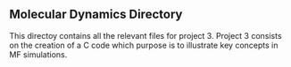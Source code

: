 ## Molecular Dynamics Directory

This directoy contains all the relevant files for project 3.
Project 3 consists on the creation of a C code which purpose is to illustrate key concepts in MF simulations.
